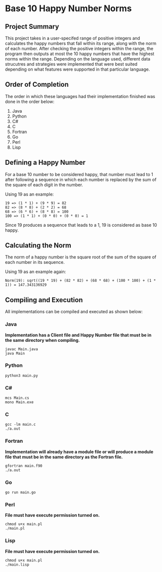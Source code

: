 # Base 10 Happy Number Norms

## Project Summary
This project takes in a user-specifed range of positive integers and calculates the happy numbers that fall
within its range, along with the norm of each number. After checking the positive integers within the range,
the program then outputs at most the 10 happy numbers that have the highest norms within the range. Depending
on the language used, different data strucutres and strategies were implemented that were best suited depending 
on what features were supported in that particular language.

## Order of Completion
The order in which these languages had their implementation finished was done in the order below:

1. Java
2. Python
3. C#
4. C
5. Fortran
6. Go
7. Perl
8. Lisp

## Defining a Happy Number
For a base 10 number to be considered happy, that number must lead to 1 after following a sequence in which
each number is replaced by the sum of the square of each digit in the number.

Using 19 as an example:

~~~
19 => (1 * 1) + (9 * 9) = 82
82 => (8 * 8) + (2 * 2) = 68
68 => (6 * 6) + (8 * 8) = 100
100 => (1 * 1) + (0 * 0) + (0 * 0) = 1
~~~

Since 19 produces a sequence that leads to a 1, 19 is considered as base 10 happy.

## Calculating the Norm
The norm of a happy number is the square root of the sum of the square of each number in its sequence.

Using 19 as an example again:

~~~
Norm(19): sqrt((19 * 19) + (82 * 82) + (68 * 68) + (100 * 100) + (1 * 1)) = 147.343136929
~~~

## Compiling and Execution
All implementations can be compiled and executed as shown below:

### Java

**Implementation has a Client file and Happy Number file that must be in the same directory when compiling.**

    javac Main.java
    java Main

### Python

    python3 main.py

### C#

    mcs Main.cs
    mono Main.exe

### C 

    gcc -lm main.c
    ./a.out

### Fortran 

**Implementation will already have a module file or will produce a module file that must be in the same directory as the Fortran file.**

    gfortran main.f90
    ./a.out

### Go 

    go run main.go

### Perl 

**File must have execute permission turned on.**

    chmod u+x main.pl
    ./main.pl

### Lisp

**File must have execute permission turned on.**

    chmod u+x main.pl
    ./main.lisp


